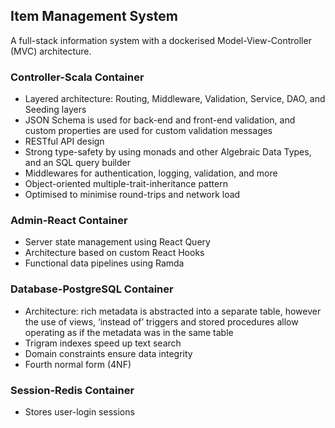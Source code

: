 ## Item Management System

A full-stack information system with a dockerised Model-View-Controller (MVC) architecture.

### Controller-Scala Container

* Layered architecture: Routing, Middleware, Validation, Service, DAO, and Seeding layers
* JSON Schema is used for back-end and front-end validation, and custom properties are used for custom validation messages
* RESTful API design
* Strong type-safety by using monads and other Algebraic Data Types, and an SQL query builder
* Middlewares for authentication, logging, validation, and more
* Object-oriented multiple-trait-inheritance pattern
* Optimised to minimise round-trips and network load

### Admin-React Container

* Server state management using React Query
* Architecture based on custom React Hooks
* Functional data pipelines using Ramda

### Database-PostgreSQL Container

* Architecture: rich metadata is abstracted into a separate table, however the use of views, ‘instead of’ triggers and stored procedures allow operating as if the metadata was in the same table
* Trigram indexes speed up text search
* Domain constraints ensure data integrity
* Fourth normal form (4NF)

### Session-Redis Container

* Stores user-login sessions
